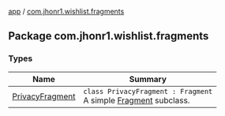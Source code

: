 [app](../index.md) / [com.jhonr1.wishlist.fragments](./index.md)

## Package com.jhonr1.wishlist.fragments

### Types

| Name | Summary |
|---|---|
| [PrivacyFragment](-privacy-fragment/index.md) | `class PrivacyFragment : Fragment`<br>A simple [Fragment](#) subclass. |
